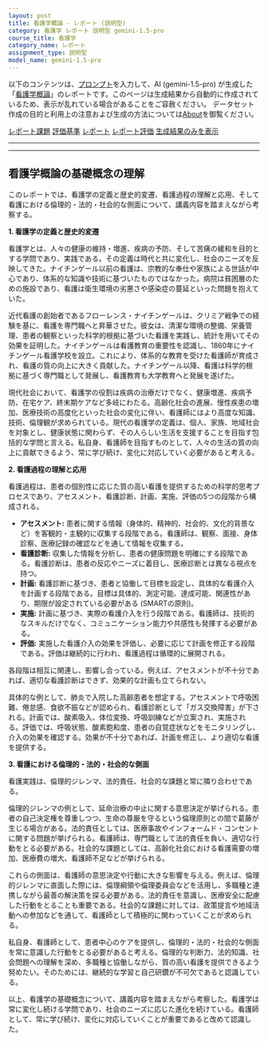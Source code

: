 ```yaml
---
layout: post
title: 看護学概論 - レポート (説明型)
category: 看護学 レポート 説明型 gemini-1.5-pro
course_title: 看護学
category_name: レポート
assignment_type: 説明型
model_name: gemini-1.5-pro
---
```


以下のコンテンツは、[プロンプト](http://127.0.0.1:8000/generated/看護学/gemini-1.5-pro/prompt_レポート-説明型.md)を入力して、AI (gemini-1.5-pro) が生成した「[看護学概論](/contents/看護学/)」のレポートです。このページは生成結果から自動的に作成されているため、表示が乱れている場合があることをご容赦ください。
データセット作成の目的と利用上の注意および生成の方法については[About](/About)を御覧ください。

[レポート課題](../レポート課題-説明型)
[評価基準](../評価基準-説明型)
[レポート](../レポート-説明型)
[レポート評価](../レポート評価-説明型)
[生成結果のみを表示](http://127.0.0.1:8000/generated/看護学/gemini-1.5-pro/レポート-説明型.md)
  

***
***
  
## 看護学概論の基礎概念の理解

このレポートでは、看護学の定義と歴史的変遷、看護過程の理解と応用、そして看護における倫理的・法的・社会的な側面について、講義内容を踏まえながら考察する。

**1. 看護学の定義と歴史的変遷**

看護学とは、人々の健康の維持・増進、疾病の予防、そして苦痛の緩和を目的とする学問であり、実践である。その定義は時代と共に変化し、社会のニーズを反映してきた。ナイチンゲール以前の看護は、宗教的な奉仕や家族による世話が中心であり、体系的な知識や技術に基づいたものではなかった。病院は貧困層のための施設であり、看護は衛生環境の劣悪さや感染症の蔓延といった問題を抱えていた。

近代看護の創始者であるフローレンス・ナイチンゲールは、クリミア戦争での経験を基に、看護を専門職へと昇華させた。彼女は、清潔な環境の整備、栄養管理、患者の観察といった科学的根拠に基づいた看護を実践し、統計を用いてその効果を証明した。ナイチンゲールは看護教育の重要性を認識し、1860年にナイチンゲール看護学校を設立。これにより、体系的な教育を受けた看護師が育成され、看護の質の向上に大きく貢献した。ナイチンゲール以降、看護は科学的根拠に基づく専門職として発展し、看護教育も大学教育へと発展を遂げた。

現代社会において、看護学の役割は疾病の治療だけでなく、健康増進、疾病予防、在宅ケア、終末期ケアなど多岐にわたる。高齢化社会の進展、慢性疾患の増加、医療技術の高度化といった社会の変化に伴い、看護師にはより高度な知識、技術、倫理観が求められている。現代の看護学の定義は、個人、家族、地域社会を対象とし、健康状態に関わらず、その人らしい生活を支援することを目指す包括的な学問と言える。私自身、看護師を目指すものとして、人々の生活の質の向上に貢献できるよう、常に学び続け、変化に対応していく必要があると考える。

**2. 看護過程の理解と応用**

看護過程は、患者の個別性に応じた質の高い看護を提供するための科学的思考プロセスであり、アセスメント、看護診断、計画、実施、評価の5つの段階から構成される。

* **アセスメント:** 患者に関する情報（身体的、精神的、社会的、文化的背景など）を客観的・主観的に収集する段階である。看護師は、観察、面接、身体診察、医療記録の確認などを通して情報を収集する。
* **看護診断:** 収集した情報を分析し、患者の健康問題を明確にする段階である。看護診断は、患者の反応やニーズに着目し、医療診断とは異なる視点を持つ。
* **計画:** 看護診断に基づき、患者と協働して目標を設定し、具体的な看護介入を計画する段階である。目標は具体的、測定可能、達成可能、関連性があり、期限が設定されている必要がある (SMARTの原則)。
* **実施:** 計画に基づき、実際の看護介入を行う段階である。看護師は、技術的なスキルだけでなく、コミュニケーション能力や共感性も発揮する必要がある。
* **評価:** 実施した看護介入の効果を評価し、必要に応じて計画を修正する段階である。評価は継続的に行われ、看護過程は循環的に展開される。

各段階は相互に関連し、影響し合っている。例えば、アセスメントが不十分であれば、適切な看護診断はできず、効果的な計画も立てられない。

具体的な例として、肺炎で入院した高齢患者を想定する。アセスメントで呼吸困難、倦怠感、食欲不振などが認められ、看護診断として「ガス交換障害」が下される。計画では、酸素吸入、体位変換、呼吸訓練などが立案され、実施される。評価では、呼吸状態、酸素飽和度、患者の自覚症状などをモニタリングし、介入の効果を確認する。効果が不十分であれば、計画を修正し、より適切な看護を提供する。

**3. 看護における倫理的・法的・社会的な側面**

看護実践は、倫理的ジレンマ、法的責任、社会的な課題と常に隣り合わせである。

倫理的ジレンマの例として、延命治療の中止に関する意思決定が挙げられる。患者の自己決定権を尊重しつつ、生命の尊厳を守るという倫理原則との間で葛藤が生じる場合がある。法的責任としては、医療事故やインフォームド・コンセントに関する問題が挙げられる。看護師は、専門職として法的責任を負い、適切な行動をとる必要がある。社会的な課題としては、高齢化社会における看護需要の増加、医療費の増大、看護師不足などが挙げられる。

これらの側面は、看護師の意思決定や行動に大きな影響を与える。例えば、倫理的ジレンマに直面した際には、倫理綱領や倫理委員会などを活用し、多職種と連携しながら最善の解決策を探る必要がある。法的責任を意識し、医療安全に配慮した行動をとることも重要である。社会的な課題に対しては、政策提言や地域活動への参加などを通して、看護師として積極的に関わっていくことが求められる。

私自身、看護師として、患者中心のケアを提供し、倫理的・法的・社会的な側面を常に意識した行動をとる必要があると考える。倫理的な判断力、法的知識、社会問題への理解を深め、多職種と協働しながら、質の高い看護を提供できるよう努めたい。そのためには、継続的な学習と自己研鑽が不可欠であると認識している。


以上、看護学の基礎概念について、講義内容を踏まえながら考察した。看護学は常に変化し続ける学問であり、社会のニーズに応じた進化を続けている。看護師として、常に学び続け、変化に対応していくことが重要であると改めて認識した。
